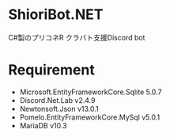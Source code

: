 # ShioriBot.NET
C#製のプリコネR クラバト支援Discord bot

# Requirement

* Microsoft.EntityFrameworkCore.Sqlite 5.0.7
* Discord.Net.Lab v2.4.9
* Newtonsoft.Json v13.0.1
* Pomelo.EntityFrameworkCore.MySql v5.0.1
* MariaDB v10.3
